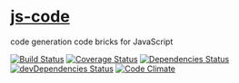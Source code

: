 [js-code](http://aureooms.github.io/js-code)
==

code generation code bricks for JavaScript

[![Build Status](https://travis-ci.org/aureooms/js-code.svg)](https://travis-ci.org/aureooms/js-code)
[![Coverage Status](https://coveralls.io/repos/aureooms/js-code/badge.png)](https://coveralls.io/r/aureooms/js-code)
[![Dependencies Status](https://david-dm.org/aureooms/js-code.png)](https://david-dm.org/aureooms/js-code#info=dependencies)
[![devDependencies Status](https://david-dm.org/aureooms/js-code/dev-status.png)](https://david-dm.org/aureooms/js-code#info=devDependencies)
[![Code Climate](https://codeclimate.com/github/aureooms/js-code.png)](https://codeclimate.com/github/aureooms/js-code)
